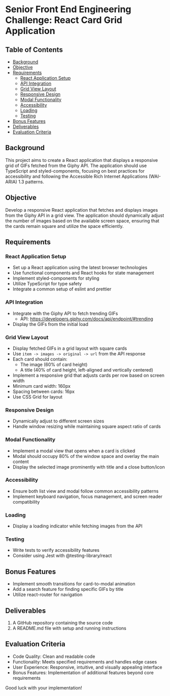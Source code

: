 # Senior Front End Engineering Challenge: React Card Grid Application

## Table of Contents

- [Background](#background)
- [Objective](#objective)
- [Requirements](#requirements)
  - [React Application Setup](#react-application-setup)
  - [API Integration](#api-integration)
  - [Grid View Layout](#grid-view-layout)
  - [Responsive Design](#responsive-design)
  - [Modal Functionality](#modal-functionality)
  - [Accessibility](#accessibility)
  - [Loading](#loading)
  - [Testing](#testing)
- [Bonus Features](#bonus-features)
- [Deliverables](#deliverables)
- [Evaluation Criteria](#evaluation-criteria)

## Background

This project aims to create a React application that displays a responsive grid of GIFs fetched from the Giphy API. The application should use TypeScript and styled-components, focusing on best practices for accessibility and following the Accessible Rich Internet Applications (WAI-ARIA) 1.3 patterns.

## Objective

Develop a responsive React application that fetches and displays images from the Giphy API in a grid view. The application should dynamically adjust the number of images based on the available screen space, ensuring that the cards remain square and utilize the space efficiently.

## Requirements

### React Application Setup

- Set up a React application using the latest browser technologies
- Use functional components and React hooks for state management
- Implement styled-components for styling
- Utilize TypeScript for type safety
- Integrate a common setup of eslint and prettier

### API Integration

- Integrate with the Giphy API to fetch trending GIFs
  - API: https://developers.giphy.com/docs/api/endpoint/#trending
- Display the GIFs from the initial load

### Grid View Layout

- Display fetched GIFs in a grid layout with square cards
- Use `item -> images -> original -> url` from the API response
- Each card should contain:
  - The image (60% of card height)
  - A title (40% of card height, left-aligned and vertically centered)
- Implement a responsive grid that adjusts cards per row based on screen width
- Minimum card width: 160px
- Spacing between cards: 16px
- Use CSS Grid for layout

### Responsive Design

- Dynamically adjust to different screen sizes
- Handle window resizing while maintaining square aspect ratio of cards

### Modal Functionality

- Implement a modal view that opens when a card is clicked
- Modal should occupy 80% of the window space and overlay the main content
- Display the selected image prominently with title and a close button/icon

### Accessibility

- Ensure both list view and modal follow common accessibility patterns
- Implement keyboard navigation, focus management, and screen reader compatibility

### Loading

- Display a loading indicator while fetching images from the API

### Testing

- Write tests to verify accessibility features
- Consider using Jest with @testing-library/react

## Bonus Features

- Implement smooth transitions for card-to-modal animation
- Add a search feature for finding specific GIFs by title
- Utilize react-router for navigation

## Deliverables

1. A GitHub repository containing the source code
2. A README.md file with setup and running instructions

## Evaluation Criteria

- Code Quality: Clean and readable code
- Functionality: Meets specified requirements and handles edge cases
- User Experience: Responsive, intuitive, and visually appealing interface
- Bonus Features: Implementation of additional features beyond core requirements

Good luck with your implementation!
